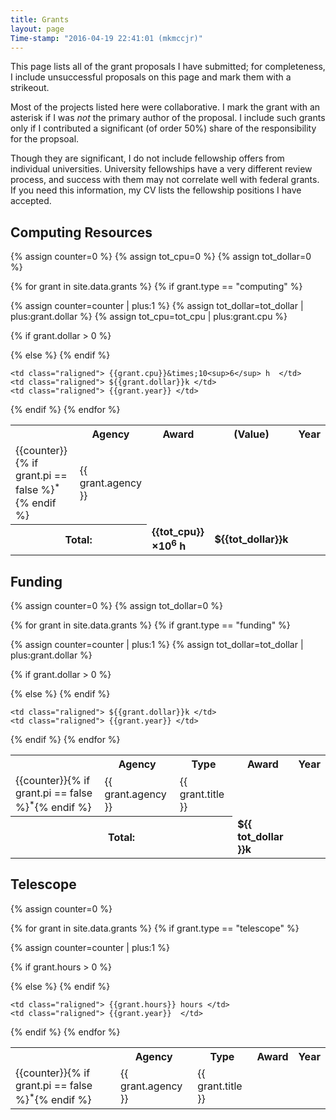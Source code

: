```yaml
---
title: Grants
layout: page
Time-stamp: "2016-04-19 22:41:01 (mkmccjr)"
---
```


<style>
    td.raligned {text-align: right;}
    td.laligned {text-align: left;}
    td.caligned {text-align: center;}
</style>

<p>This page lists all of the grant proposals I have submitted; for
completeness, I include unsuccessful proposals on this page and mark
them with a strikeout.</p>

<p>Most of the projects listed here were collaborative.  I mark the
grant with an asterisk if I was <i>not</i> the primary author of the
proposal.  I include such grants only if I contributed a significant
(of order 50&#37;) share of the responsibility for the propsoal.</p>

<p>Though they are significant, I do not include fellowship offers
from individual universities.  University fellowships have a very
different review process, and success with them may not correlate well
with federal grants.  If you need this information, my CV lists the
fellowship positions I have accepted.</p>



Computing Resources
-------------------

<table>
  <!-- Table Header -->
  <tr>
    <th> </th>
    <th class="caligned"> Agency  </th>
    <th class="caligned"> Award   </th>
    <th class="caligned"> (Value) </th>
    <th class="caligned"> Year    </th>
  </tr>

  {% assign counter=0 %}
  {% assign tot_cpu=0 %}
  {% assign tot_dollar=0 %}

  <!-- Loop Over Table Rows -->
  {% for grant in site.data.grants %}
  {% if grant.type == "computing" %}

  {% assign counter=counter | plus:1 %}
  {% assign tot_dollar=tot_dollar | plus:grant.dollar %}
  {% assign tot_cpu=tot_cpu | plus:grant.cpu %}

  <!-- Start Table Row -->
  {% if grant.dollar > 0 %}
    <tr>
  {% else %}
    <tr class="strikeout">
  {% endif %}
    <td class="laligned" > {{counter}}{% if grant.pi == false %}<sup>*</sup>{% endif %} </td>
    <td class="laligned" > {{ grant.agency }} </td>

    <td class="raligned"> {{grant.cpu}}&times;10<sup>6</sup> h  </td>
    <td class="raligned"> ${{grant.dollar}}k </td>
    <td class="raligned"> {{grant.year}} </td>
  </tr>
  {% endif %}
  {% endfor %}


  <!-- Print a Total -->
  <tr>
    <th colspan="2" class="raligned"> Total: </th>
    <td> <b> {{tot_cpu}}&times;10<sup>6</sup> h </b> </td>
    <td> <b> ${{tot_dollar}}k </b> </td>
    <td></td>
  </tr>
</table>



Funding
-------

<table>
  <!-- Table Header -->
  <tr>
    <th> </th>
    <th class="caligned"> Agency </th>
    <th class="caligned"> Type   </th>
    <th class="caligned"> Award  </th>
    <th class="caligned"> Year    </th>
  </tr>

  {% assign counter=0 %}
  {% assign tot_dollar=0 %}

  <!-- Loop Over Table Rows -->
  {% for grant in site.data.grants %}
  {% if grant.type == "funding" %}

  {% assign counter=counter | plus:1 %}
  {% assign tot_dollar=tot_dollar | plus:grant.dollar %}

  <!-- Start Table Row -->
  {% if grant.dollar > 0 %}
    <tr>
  {% else %}
    <tr class="strikeout">
  {% endif %}
    <td class="laligned" > {{counter}}{% if grant.pi == false %}<sup>*</sup>{% endif %} </td>
    <td class="laligned" > {{ grant.agency }} </td>
    <td class="laligned" > {{ grant.title }} </td>

    <td class="raligned"> ${{grant.dollar}}k </td>
    <td class="raligned"> {{grant.year}} </td>
  </tr>
  {% endif %}
  {% endfor %}


  <!-- Print a Total -->
  <tr>
    <th colspan="3" class="raligned"> Total: </th>
    <td> <b> ${{ tot_dollar }}k </b> </td>
    <td></td>
  </tr>
</table>



Telescope
---------

<table>
  <!-- Table Header -->
  <tr>
    <th> </th>
    <th class="caligned"> Agency </th>
    <th class="caligned"> Type   </th>
    <th class="caligned"> Award  </th>
    <th class="caligned"> Year   </th>
  </tr>

  {% assign counter=0 %}

  <!-- Loop Over Table Rows -->
  {% for grant in site.data.grants %}
  {% if grant.type == "telescope" %}

  {% assign counter=counter | plus:1 %}

  <!-- Start Table Row -->
  {% if grant.hours > 0 %}
    <tr>
  {% else %}
    <tr class="strikeout">
  {% endif %}
    <td class="laligned" > {{counter}}{% if grant.pi == false %}<sup>*</sup>{% endif %} </td>
    <td class="laligned" > {{ grant.agency }} </td>
    <td class="laligned" > {{ grant.title }} </td>

    <td class="raligned"> {{grant.hours}} hours </td>
    <td class="raligned"> {{grant.year}}  </td>
  </tr>
  {% endif %}
  {% endfor %}
</table>
